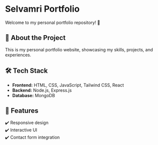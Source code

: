 # Selvamri Portfolio

Welcome to my personal portfolio repository! 🚀  

## 🌟 About the Project  
This is my personal portfolio website, showcasing my skills, projects, and experiences.  

## 🛠️ Tech Stack  
- **Frontend:** HTML, CSS, JavaScript, Tailwind CSS, React  
- **Backend:** Node.js, Express.js  
- **Database:** MongoDB  

## 📌 Features  
✔️ Responsive design  
✔️ Interactive UI  
✔️ Contact form integration  
